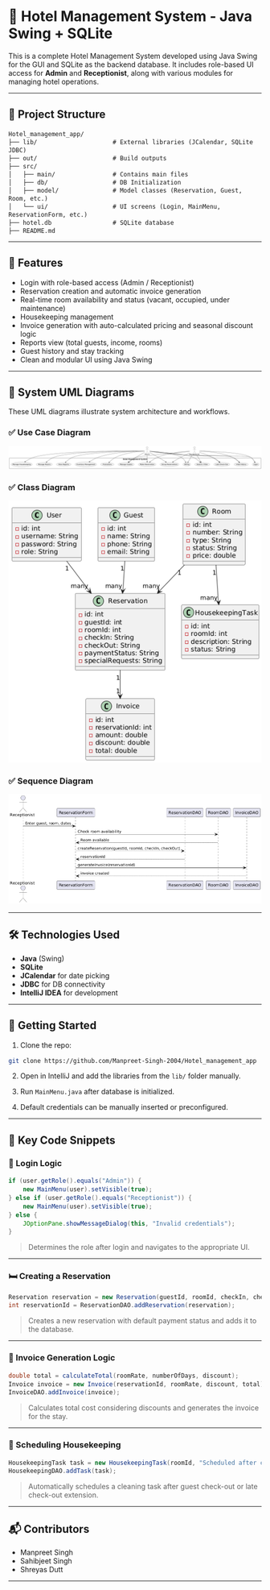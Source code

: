 # 🏨 Hotel Management System - Java Swing + SQLite

This is a complete Hotel Management System developed using Java Swing for the GUI and SQLite as the backend database. It includes role-based UI access for **Admin** and **Receptionist**, along with various modules for managing hotel operations.

---

## 📁 Project Structure

```
Hotel_management_app/
├── lib/                     # External libraries (JCalendar, SQLite JDBC)
├── out/                     # Build outputs
├── src/
│   ├── main/                # Contains main files
│   ├── db/                  # DB Initialization
│   ├── model/               # Model classes (Reservation, Guest, Room, etc.)
│   └── ui/                  # UI screens (Login, MainMenu, ReservationForm, etc.)
├── hotel.db                 # SQLite database
├── README.md
```

---

## 🚀 Features

- Login with role-based access (Admin / Receptionist)
- Reservation creation and automatic invoice generation
- Real-time room availability and status (vacant, occupied, under maintenance)
- Housekeeping management
- Invoice generation with auto-calculated pricing and seasonal discount logic
- Reports view (total guests, income, rooms)
- Guest history and stay tracking
- Clean and modular UI using Java Swing

---

## 🧠 System UML Diagrams

These UML diagrams illustrate system architecture and workflows.

### ✅ Use Case Diagram
![Use Case Diagram](/media/UseCase.png)

### ✅ Class Diagram
![Class Diagram](/media/ClassDiagram.png)

### ✅ Sequence Diagram
![Sequence Diagram](/media/SequenceDiagram.png)

---

## 🛠 Technologies Used

- **Java** (Swing)
- **SQLite**
- **JCalendar** for date picking
- **JDBC** for DB connectivity
- **IntelliJ IDEA** for development

---

## 📌 Getting Started

1. Clone the repo:
```bash
git clone https://github.com/Manpreet-Singh-2004/Hotel_management_app
```

2. Open in IntelliJ and add the libraries from the `lib/` folder manually.

3. Run `MainMenu.java` after database is initialized.

4. Default credentials can be manually inserted or preconfigured.

---

## 🧩 Key Code Snippets

### 🔐 Login Logic
```java
if (user.getRole().equals("Admin")) {
    new MainMenu(user).setVisible(true);
} else if (user.getRole().equals("Receptionist")) {
    new MainMenu(user).setVisible(true);
} else {
    JOptionPane.showMessageDialog(this, "Invalid credentials");
}
```
> Determines the role after login and navigates to the appropriate UI.

---

### 🛏️ Creating a Reservation
```java
Reservation reservation = new Reservation(guestId, roomId, checkIn, checkOut, "Unpaid", specialRequests);
int reservationId = ReservationDAO.addReservation(reservation);
```
> Creates a new reservation with default payment status and adds it to the database.

---

### 🧾 Invoice Generation Logic
```java
double total = calculateTotal(roomRate, numberOfDays, discount);
Invoice invoice = new Invoice(reservationId, roomRate, discount, total);
InvoiceDAO.addInvoice(invoice);
```
> Calculates total cost considering discounts and generates the invoice for the stay.

---

### 🧹 Scheduling Housekeeping
```java
HousekeepingTask task = new HousekeepingTask(roomId, "Scheduled after check-out", "Pending");
HousekeepingDAO.addTask(task);
```
> Automatically schedules a cleaning task after guest check-out or late check-out extension.

---

## 📬 Contributors

- Manpreet Singh  
- Sahibjeet Singh  
- Shreyas Dutt

---
